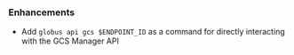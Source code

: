 ### Enhancements

* Add `globus api gcs $ENDPOINT_ID` as a command for directly interacting with
  the GCS Manager API
